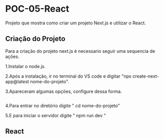# POC-05-React

Projeto que mostra como criar um projeto Next.js e utilizar o React.

## Criação do Projeto

Para a criação do projeto next.js é necessario seguir uma sequencia de ações.

1.Instalar o node.js.

2.Após a instalação, ir no terminal do VS code e digitar "npx create-next-app@latest nome-do-projeto".

3.Apareceram algumas opções, configure dessa forma.

<img src="">

4.Para entrar no diretório digite " cd nome-do-projeto"

5.E para iniciar o servidor digite " npm run dev "

## React
